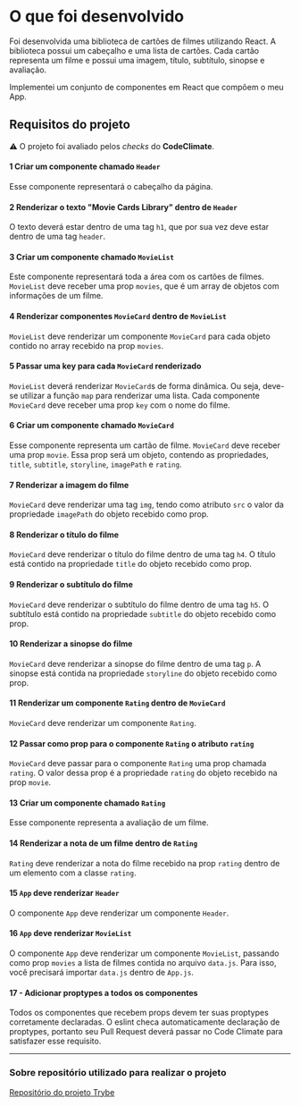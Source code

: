 # O que foi desenvolvido

Foi desenvolvida uma biblioteca de cartões de filmes utilizando React. A biblioteca possui um cabeçalho e uma lista de cartões. Cada cartão representa um filme e possui uma imagem, título, subtítulo, sinopse e avaliação.

Implementei um conjunto de componentes em React que compõem o meu App.

## Requisitos do projeto

⚠️ O projeto foi avaliado pelos _checks_ do **CodeClimate**.

#### 1 Criar um componente chamado `Header`

Esse componente representará o cabeçalho da página.

#### 2 Renderizar o texto "Movie Cards Library" dentro de `Header`

O texto deverá estar dentro de uma tag `h1`, que por sua vez deve estar dentro de uma tag `header`.

#### 3 Criar um componente chamado `MovieList`

Este componente representará toda a área com os cartões de filmes. `MovieList` deve receber uma prop `movies`, que é um array de objetos com informações de um filme.

#### 4 Renderizar componentes `MovieCard` dentro de `MovieList`

`MovieList` deve renderizar um componente `MovieCard` para cada objeto contido no array recebido na prop `movies`.

#### 5 Passar uma key para cada `MovieCard` renderizado

`MovieList` deverá renderizar `MovieCard`s de forma dinâmica. Ou seja, deve-se utilizar a função `map` para renderizar uma lista. Cada componente `MovieCard` deve receber uma prop `key` com o nome do filme.

#### 6 Criar um componente chamado `MovieCard`

Esse componente representa um cartão de filme. `MovieCard` deve receber uma prop `movie`. Essa prop será um objeto, contendo as propriedades, `title`, `subtitle`, `storyline`, `imagePath` e `rating`.

#### 7 Renderizar a imagem do filme

`MovieCard` deve renderizar uma tag `img`, tendo como atributo `src` o valor da propriedade `imagePath` do objeto recebido como prop.

#### 8 Renderizar o título do filme

`MovieCard` deve renderizar o título do filme dentro de uma tag `h4`. O título está contido na propriedade `title` do objeto recebido como prop.

#### 9 Renderizar o subtítulo do filme

`MovieCard` deve renderizar o subtítulo do filme dentro de uma tag `h5`. O subtítulo está contido na propriedade `subtitle` do objeto recebido como prop.

#### 10 Renderizar a sinopse do filme

`MovieCard` deve renderizar a sinopse do filme dentro de uma tag `p`. A sinopse está contida na propriedade `storyline` do objeto recebido como prop.

#### 11 Renderizar um componente `Rating` dentro de `MovieCard`

`MovieCard` deve renderizar um componente `Rating`.

#### 12 Passar como prop para o componente `Rating` o atributo `rating`

`MovieCard` deve passar para o componente `Rating` uma prop chamada `rating`. O valor dessa prop é a propriedade `rating` do objeto recebido na prop `movie`.

#### 13 Criar um componente chamado `Rating`

Esse componente representa a avaliação de um filme.

#### 14 Renderizar a nota de um filme dentro de `Rating`

`Rating` deve renderizar a nota do filme recebido na prop `rating` dentro de um elemento com a classe `rating`.

#### 15 `App` deve renderizar `Header`

O componente `App` deve renderizar um componente `Header`.

#### 16 `App` deve renderizar `MovieList`

O componente `App` deve renderizar um componente `MovieList`, passando como prop `movies` a lista de filmes contida no arquivo `data.js`. Para isso, você precisará importar `data.js` dentro de `App.js`.

#### 17 - Adicionar proptypes a todos os componentes

Todos os componentes que recebem props devem ter suas proptypes corretamente declaradas. O eslint checa automaticamente declaração de proptypes, portanto seu Pull Request deverá passar no Code Climate para satisfazer esse requisito.

---

### Sobre repositório utilizado para realizar o projeto

[Repositório do projeto Trybe](https://github.com/tryber/sd-06-project-movie-cards-library)
